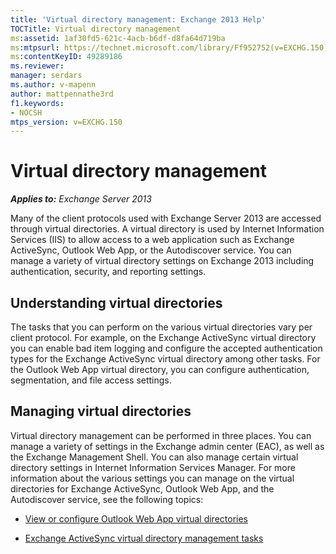 ```yaml
---
title: 'Virtual directory management: Exchange 2013 Help'
TOCTitle: Virtual directory management
ms:assetid: 1af30fd5-621c-4acb-b6df-d8fa64d719ba
ms:mtpsurl: https://technet.microsoft.com/library/Ff952752(v=EXCHG.150)
ms:contentKeyID: 49289186
ms.reviewer: 
manager: serdars
ms.author: v-mapenn
author: mattpennathe3rd
f1.keywords:
- NOCSH
mtps_version: v=EXCHG.150
---
```


# Virtual directory management

_**Applies to:** Exchange Server 2013_

Many of the client protocols used with Exchange Server 2013 are accessed through virtual directories. A virtual directory is used by Internet Information Services (IIS) to allow access to a web application such as Exchange ActiveSync, Outlook Web App, or the Autodiscover service. You can manage a variety of virtual directory settings on Exchange 2013 including authentication, security, and reporting settings.

## Understanding virtual directories

The tasks that you can perform on the various virtual directories vary per client protocol. For example, on the Exchange ActiveSync virtual directory you can enable bad item logging and configure the accepted authentication types for the Exchange ActiveSync virtual directory among other tasks. For the Outlook Web App virtual directory, you can configure authentication, segmentation, and file access settings.

## Managing virtual directories

Virtual directory management can be performed in three places. You can manage a variety of settings in the Exchange admin center (EAC), as well as the Exchange Management Shell. You can also manage certain virtual directory settings in Internet Information Services Manager. For more information about the various settings you can manage on the virtual directories for Exchange ActiveSync, Outlook Web App, and the Autodiscover service, see the following topics:

  - [View or configure Outlook Web App virtual directories](view-or-configure-outlook-web-app-virtual-directories-exchange-2013-help.md)

  - [Exchange ActiveSync virtual directory management tasks](exchange-activesync-virtual-directory-management-tasks-exchange-2013-help.md)
